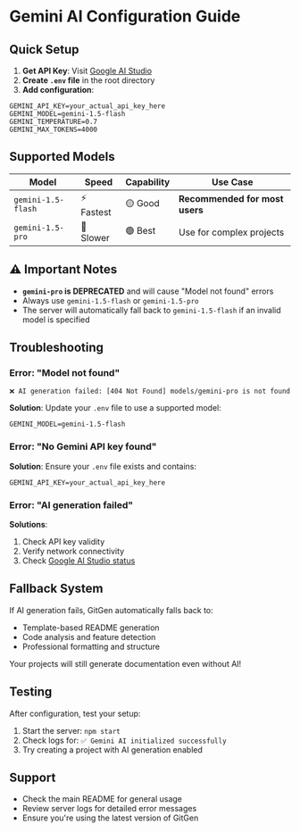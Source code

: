 # Gemini AI Configuration Guide

## Quick Setup

1. **Get API Key**: Visit [Google AI Studio](https://makersuite.google.com/app/apikey)
2. **Create `.env` file** in the root directory
3. **Add configuration**:

```env
GEMINI_API_KEY=your_actual_api_key_here
GEMINI_MODEL=gemini-1.5-flash
GEMINI_TEMPERATURE=0.7
GEMINI_MAX_TOKENS=4000
```

## Supported Models

| Model | Speed | Capability | Use Case |
|-------|-------|------------|----------|
| `gemini-1.5-flash` | ⚡ Fastest | 🟡 Good | **Recommended for most users** |
| `gemini-1.5-pro` | 🐌 Slower | 🟢 Best | Use for complex projects |

## ⚠️ Important Notes

- **`gemini-pro` is DEPRECATED** and will cause "Model not found" errors
- Always use `gemini-1.5-flash` or `gemini-1.5-pro`
- The server will automatically fall back to `gemini-1.5-flash` if an invalid model is specified

## Troubleshooting

### Error: "Model not found"
```
❌ AI generation failed: [404 Not Found] models/gemini-pro is not found
```

**Solution**: Update your `.env` file to use a supported model:
```env
GEMINI_MODEL=gemini-1.5-flash
```

### Error: "No Gemini API key found"
**Solution**: Ensure your `.env` file exists and contains:
```env
GEMINI_API_KEY=your_actual_api_key_here
```

### Error: "AI generation failed"
**Solutions**:
1. Check API key validity
2. Verify network connectivity
3. Check [Google AI Studio status](https://status.ai.google.com/)

## Fallback System

If AI generation fails, GitGen automatically falls back to:
- Template-based README generation
- Code analysis and feature detection
- Professional formatting and structure

Your projects will still generate documentation even without AI!

## Testing

After configuration, test your setup:
1. Start the server: `npm start`
2. Check logs for: `✅ Gemini AI initialized successfully`
3. Try creating a project with AI generation enabled

## Support

- Check the main README for general usage
- Review server logs for detailed error messages
- Ensure you're using the latest version of GitGen
